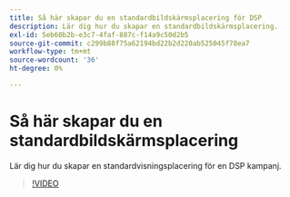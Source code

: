 ```yaml
---
title: Så här skapar du en standardbildskärmsplacering för DSP
description: Lär dig hur du skapar en standardbildskärmsplacering.
exl-id: 5eb60b2b-e3c7-4faf-887c-f14a9c50d2b5
source-git-commit: c299b88f75a62194bd22b2d220ab525045f78ea7
workflow-type: tm+mt
source-wordcount: '36'
ht-degree: 0%

---
```


# Så här skapar du en standardbildskärmsplacering

Lär dig hur du skapar en standardvisningsplacering för en DSP kampanj.

>[!VIDEO](https://video.tv.adobe.com/v/340454)
